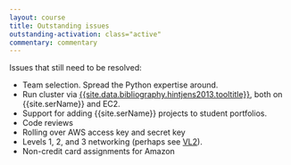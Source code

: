 ```yaml
---
layout: course
title: Outstanding issues
outstanding-activation: class="active"
commentary: commentary
---
```

Issues that still need to be resolved:

* Team selection. Spread the Python expertise around.
* Run cluster via [{{site.data.bibliography.hintjens2013.tooltitle}}]({{site.data.bibliography.hintjens2013.url}}), both on {{site.serName}} and EC2.
* Support for adding {{site.serName}} projects to student portfolios.
* Code reviews
* Rolling over AWS access key and secret key
* Levels 1, 2, and 3 networking (perhaps see [VL2]({{site.data.bibliography.greenberg2011.url}})).
* Non-credit card assignments for Amazon
